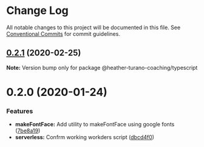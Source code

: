 # Change Log

All notable changes to this project will be documented in this file.
See [Conventional Commits](https://conventionalcommits.org) for commit guidelines.

## [0.2.1](https://gitlab.com/imaginedelements/heather-turano-coaching/live-life-mindful/compare/@heather-turano-coaching/typescript@0.2.0...@heather-turano-coaching/typescript@0.2.1) (2020-02-25)

**Note:** Version bump only for package @heather-turano-coaching/typescript

# 0.2.0 (2020-01-24)

### Features

- **makeFontFace:** Add utility to makeFontFace using google fonts ([7be8a19](https://gitlab.com/imaginedelements/heather-turano-coaching/live-life-mindful/commit/7be8a19cd892d9e1324485a95d8cc5f585258b17))
- **serverless:** Confrm working workders script ([dbcd4f0](https://gitlab.com/imaginedelements/heather-turano-coaching/live-life-mindful/commit/dbcd4f008a85110702785213799510711d5919bf))
